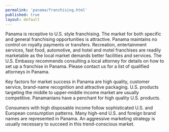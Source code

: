 ```yaml
--- 
permalink: 'panama/franchising.html' 
published: true 
layout: default
---
```

Panama is receptive to U.S. style franchising. The market for both specific and general franchising opportunities is attractive. Panama maintains no control on royalty payments or transfers. Recreation, entertainment services, fast food, automotive, and hotel and motel franchises are readily marketable as the local market demands better facilities and services. The U.S. Embassy recommends consulting a local attorney for details on how to set up a franchise in Panama. Please contact us for a list of qualified attorneys in Panama.

Key factors for market success in Panama are high quality, customer service, brand-name recognition and attractive packaging. U.S. products targeting the middle to upper-middle income market are usually competitive. Panamanians have a penchant for high quality U.S. products.

Consumers with high disposable income follow sophisticated U.S. and European consumption patterns. Many high-end U.S. and foreign brand names are represented in Panama. An aggressive marketing strategy is usually necessary to succeed in this trend-conscious market.
